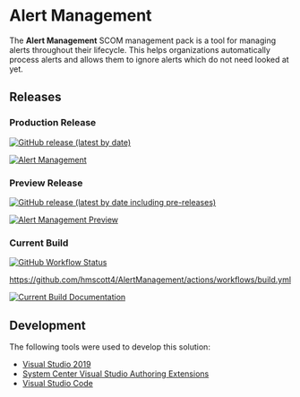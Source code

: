 # Alert Management

The **Alert Management** SCOM management pack is a tool for managing alerts throughout their lifecycle. This helps organizations automatically process alerts and allows them to ignore alerts which do not need looked at yet.

## Releases

### Production Release

[![GitHub release (latest by date)](https://img.shields.io/github/v/release/hmscott4/AlertManagement?label=Alert%20Management)](https://github.com/hmscott4/AlertManagement/releases/latest/download/AlertManagement.zip)

[![Alert Management](https://img.shields.io/badge/Alert%20Management-Documentation-blue)](https://github.com/hmscott4/AlertManagement/wiki)

### Preview Release

[![GitHub release (latest by date including pre-releases)](https://img.shields.io/github/v/release/hmscott4/AlertManagement?include_prereleases&label=Alert%20Management%20Preview)](https://github.com/hmscott4/AlertManagement/releases)

[![Alert Management Preview](https://img.shields.io/badge/Alert%20Management%20Preview-Documentation-blue)](https://github.com/hmscott4/AlertManagement/blob/dev/WikiSource/Home.md)

### Current Build

[![GitHub Workflow Status](https://img.shields.io/github/workflow/status/hmscott4/AlertManagement/Build%20Management%20Pack?label=Current%20Build)](../../../AlertManagement/actions/workflows/build.yml)

https://github.com/hmscott4/AlertManagement/actions/workflows/build.yml

[![Current Build Documentation](https://img.shields.io/badge/Current%20Build-Documentation-blue)](WikiSource/Home.md)

## Development

The following tools were used to develop this solution:

- [Visual Studio 2019](https://docs.microsoft.com/visualstudio/ide/?view=vs-2019)
- [System Center Visual Studio Authoring Extensions](https://www.microsoft.com/download/details.aspx?id=30169)
- [Visual Studio Code](https://code.visualstudio.com/)
